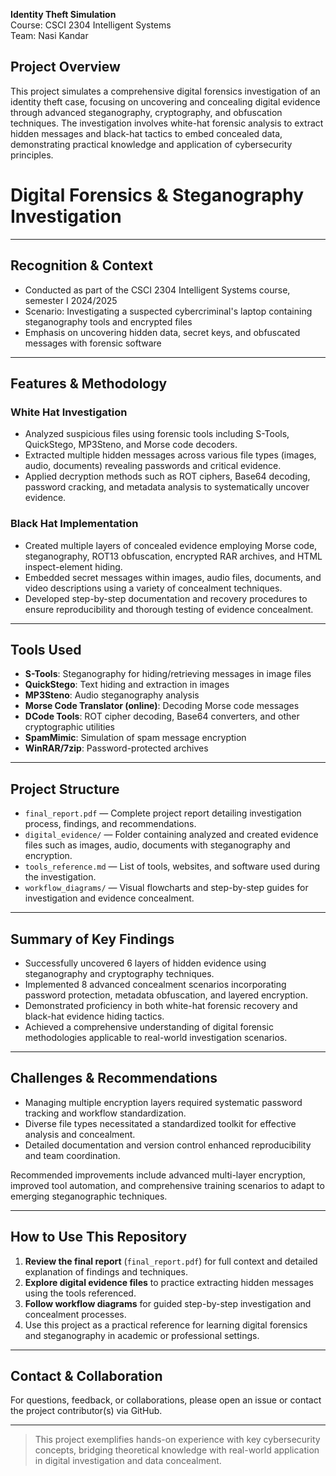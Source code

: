 **Identity Theft Simulation**  
Course: CSCI 2304 Intelligent Systems  
Team: Nasi Kandar  

## Project Overview

This project simulates a comprehensive digital forensics investigation of an identity theft case, focusing on uncovering and concealing digital evidence through advanced steganography, cryptography, and obfuscation techniques. The investigation involves white-hat forensic analysis to extract hidden messages and black-hat tactics to embed concealed data, demonstrating practical knowledge and application of cybersecurity principles.
# Digital Forensics & Steganography Investigation  
---

## Recognition & Context  
- Conducted as part of the CSCI 2304 Intelligent Systems course, semester I 2024/2025  
- Scenario: Investigating a suspected cybercriminal's laptop containing steganography tools and encrypted files  
- Emphasis on uncovering hidden data, secret keys, and obfuscated messages with forensic software  

---

## Features & Methodology

### White Hat Investigation
- Analyzed suspicious files using forensic tools including S-Tools, QuickStego, MP3Steno, and Morse code decoders.  
- Extracted multiple hidden messages across various file types (images, audio, documents) revealing passwords and critical evidence.  
- Applied decryption methods such as ROT ciphers, Base64 decoding, password cracking, and metadata analysis to systematically uncover evidence.

### Black Hat Implementation
- Created multiple layers of concealed evidence employing Morse code, steganography, ROT13 obfuscation, encrypted RAR archives, and HTML inspect-element hiding.  
- Embedded secret messages within images, audio files, documents, and video descriptions using a variety of concealment techniques.  
- Developed step-by-step documentation and recovery procedures to ensure reproducibility and thorough testing of evidence concealment.

---

## Tools Used
- **S-Tools**: Steganography for hiding/retrieving messages in image files  
- **QuickStego**: Text hiding and extraction in images  
- **MP3Steno**: Audio steganography analysis  
- **Morse Code Translator (online)**: Decoding Morse code messages  
- **DCode Tools**: ROT cipher decoding, Base64 converters, and other cryptographic utilities  
- **SpamMimic**: Simulation of spam message encryption  
- **WinRAR/7zip**: Password-protected archives  

---

## Project Structure

- `final_report.pdf` — Complete project report detailing investigation process, findings, and recommendations.  
- `digital_evidence/` — Folder containing analyzed and created evidence files such as images, audio, documents with steganography and encryption.  
- `tools_reference.md` — List of tools, websites, and software used during the investigation.  
- `workflow_diagrams/` — Visual flowcharts and step-by-step guides for investigation and evidence concealment.  

---

## Summary of Key Findings

- Successfully uncovered 6 layers of hidden evidence using steganography and cryptography techniques.  
- Implemented 8 advanced concealment scenarios incorporating password protection, metadata obfuscation, and layered encryption.  
- Demonstrated proficiency in both white-hat forensic recovery and black-hat evidence hiding tactics.  
- Achieved a comprehensive understanding of digital forensic methodologies applicable to real-world investigation scenarios.

---

## Challenges & Recommendations

- Managing multiple encryption layers required systematic password tracking and workflow standardization.  
- Diverse file types necessitated a standardized toolkit for effective analysis and concealment.  
- Detailed documentation and version control enhanced reproducibility and team coordination.

Recommended improvements include advanced multi-layer encryption, improved tool automation, and comprehensive training scenarios to adapt to emerging steganographic techniques.

---

## How to Use This Repository

1. **Review the final report** (`final_report.pdf`) for full context and detailed explanation of findings and techniques.  
2. **Explore digital evidence files** to practice extracting hidden messages using the tools referenced.  
3. **Follow workflow diagrams** for guided step-by-step investigation and concealment processes.  
4. Use this project as a practical reference for learning digital forensics and steganography in academic or professional settings.

---

## Contact & Collaboration

For questions, feedback, or collaborations, please open an issue or contact the project contributor(s) via GitHub.

---

> This project exemplifies hands-on experience with key cybersecurity concepts, bridging theoretical knowledge with real-world application in digital investigation and data concealment.

